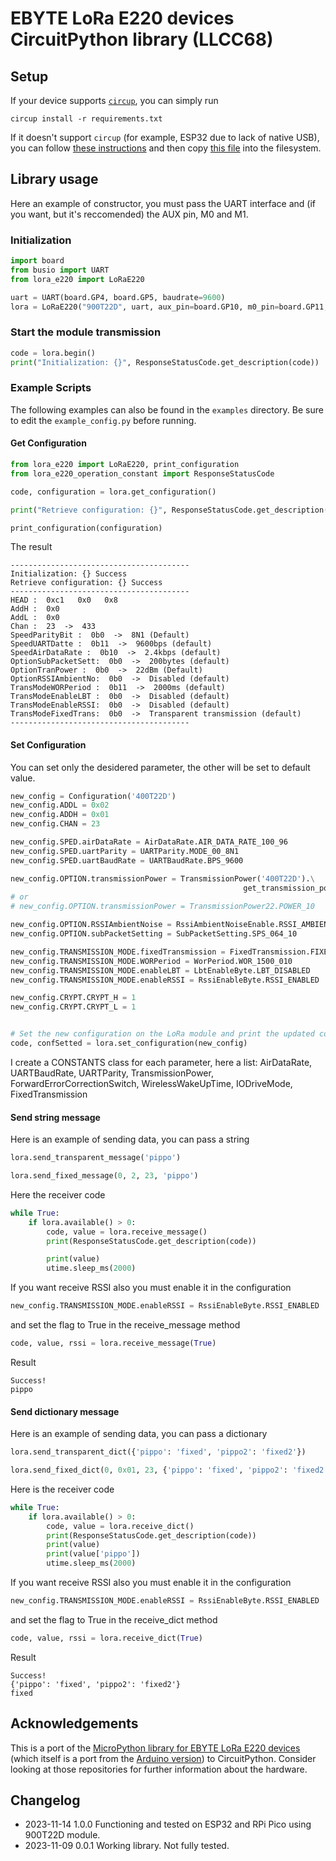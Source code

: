 # EBYTE LoRa E220 devices CircuitPython library (LLCC68)

## Setup

If your device supports [`circup`](https://github.com/adafruit/circup), you can simply run

```shell
circup install -r requirements.txt
```

If it doesn't support `circup` (for example, ESP32 due to lack of native USB), you can follow [these instructions](https://learn.adafruit.com/circuitpython-with-esp32-quick-start/overview) and then copy [this file](https://raw.githubusercontent.com/adafruit/Adafruit_CircuitPython_Ticks/1.0.12/adafruit_ticks.py) into the filesystem.

<!-- ## Installation
To install the library execute the following command:

```bash
pip install ebyte-lora-e220
``` -->

## Library usage

Here an example of constructor, you must pass the UART interface and (if you want, but it's reccomended)
the AUX pin, M0 and M1.

### Initialization

```python
import board
from busio import UART
from lora_e220 import LoRaE220

uart = UART(board.GP4, board.GP5, baudrate=9600)
lora = LoRaE220("900T22D", uart, aux_pin=board.GP10, m0_pin=board.GP11, m1_pin=board.GP12)
```

### Start the module transmission

```python
code = lora.begin()
print("Initialization: {}", ResponseStatusCode.get_description(code))
```

### Example Scripts

The following examples can also be found in the `examples` directory.
Be sure to edit the `example_config.py` before running.

#### Get Configuration

```python
from lora_e220 import LoRaE220, print_configuration
from lora_e220_operation_constant import ResponseStatusCode

code, configuration = lora.get_configuration()

print("Retrieve configuration: {}", ResponseStatusCode.get_description(code))

print_configuration(configuration)
```

The result

```
----------------------------------------
Initialization: {} Success
Retrieve configuration: {} Success
----------------------------------------
HEAD :  0xc1   0x0   0x8
AddH :  0x0
AddL :  0x0
Chan :  23  ->  433
SpeedParityBit :  0b0  ->  8N1 (Default)
SpeedUARTDatte :  0b11  ->  9600bps (default)
SpeedAirDataRate :  0b10  ->  2.4kbps (default)
OptionSubPacketSett:  0b0  ->  200bytes (default)
OptionTranPower :  0b0  ->  22dBm (Default)
OptionRSSIAmbientNo:  0b0  ->  Disabled (default)
TransModeWORPeriod :  0b11  ->  2000ms (default)
TransModeEnableLBT :  0b0  ->  Disabled (default)
TransModeEnableRSSI:  0b0  ->  Disabled (default)
TransModeFixedTrans:  0b0  ->  Transparent transmission (default)
----------------------------------------
```

#### Set Configuration

You can set only the desidered parameter, the other will be set to default value.

```python
new_config = Configuration('400T22D')
new_config.ADDL = 0x02
new_config.ADDH = 0x01
new_config.CHAN = 23

new_config.SPED.airDataRate = AirDataRate.AIR_DATA_RATE_100_96
new_config.SPED.uartParity = UARTParity.MODE_00_8N1
new_config.SPED.uartBaudRate = UARTBaudRate.BPS_9600

new_config.OPTION.transmissionPower = TransmissionPower('400T22D').\
                                                    get_transmission_power().POWER_10
# or
# new_config.OPTION.transmissionPower = TransmissionPower22.POWER_10

new_config.OPTION.RSSIAmbientNoise = RssiAmbientNoiseEnable.RSSI_AMBIENT_NOISE_ENABLED
new_config.OPTION.subPacketSetting = SubPacketSetting.SPS_064_10

new_config.TRANSMISSION_MODE.fixedTransmission = FixedTransmission.FIXED_TRANSMISSION
new_config.TRANSMISSION_MODE.WORPeriod = WorPeriod.WOR_1500_010
new_config.TRANSMISSION_MODE.enableLBT = LbtEnableByte.LBT_DISABLED
new_config.TRANSMISSION_MODE.enableRSSI = RssiEnableByte.RSSI_ENABLED

new_config.CRYPT.CRYPT_H = 1
new_config.CRYPT.CRYPT_L = 1


# Set the new configuration on the LoRa module and print the updated configuration to the console
code, confSetted = lora.set_configuration(new_config)
```

I create a CONSTANTS class for each parameter, here a list:
AirDataRate, UARTBaudRate, UARTParity, TransmissionPower, ForwardErrorCorrectionSwitch, WirelessWakeUpTime, IODriveMode, FixedTransmission

#### Send string message

Here is an example of sending data, you can pass a string

```python
lora.send_transparent_message('pippo')
```

```python
lora.send_fixed_message(0, 2, 23, 'pippo')
```

Here the receiver code

```python
while True:
    if lora.available() > 0:
        code, value = lora.receive_message()
        print(ResponseStatusCode.get_description(code))

        print(value)
        utime.sleep_ms(2000)
```

If you want receive RSSI also you must enable it in the configuration

```python
new_config.TRANSMISSION_MODE.enableRSSI = RssiEnableByte.RSSI_ENABLED
```

and set the flag to True in the receive_message method

```python
code, value, rssi = lora.receive_message(True)
```

Result

```
Success!
pippo
```

#### Send dictionary message

Here is an example of sending data, you can pass a dictionary

```python
lora.send_transparent_dict({'pippo': 'fixed', 'pippo2': 'fixed2'})
```

```python
lora.send_fixed_dict(0, 0x01, 23, {'pippo': 'fixed', 'pippo2': 'fixed2'})
```

Here is the receiver code

```python
while True:
    if lora.available() > 0:
        code, value = lora.receive_dict()
        print(ResponseStatusCode.get_description(code))
        print(value)
        print(value['pippo'])
        utime.sleep_ms(2000)
```

If you want receive RSSI also you must enable it in the configuration

```python
new_config.TRANSMISSION_MODE.enableRSSI = RssiEnableByte.RSSI_ENABLED
```

and set the flag to True in the receive_dict method

```python
code, value, rssi = lora.receive_dict(True)
```

Result

```
Success!
{'pippo': 'fixed', 'pippo2': 'fixed2'}
fixed
```

## Acknowledgements

This is a port of the [MicroPython library for EBYTE LoRa E220 devices](https://github.com/xreef/EByte_LoRa_E220_micropython_library) (which itself is a port from the [Arduino version](https://github.com/xreef/EByte_LoRa_E220_Series_Library)) to CircuitPython.
Consider looking at those repositories for further information about the hardware.

## Changelog

- 2023-11-14 1.0.0 Functioning and tested on ESP32 and RPi Pico using 900T22D module.
- 2023-11-09 0.0.1 Working library. Not fully tested.
